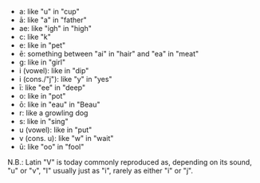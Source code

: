 - a: like "u" in "cup"
- ā: like "a" in "father"
- ae: like "igh" in "high"
- c: like "k"
- e: like in "pet"
- ē: something between "ai" in "hair" and "ea" in "meat"
- g: like in "girl"
- i (vowel): like in "dip"
- i (cons./"j"): like "y" in "yes"
- ī: like "ee" in "deep"
- o: like in "pot"
- ō: like in "eau" in "Beau"
- r: like a growling dog
- s: like in "sing"
- u (vowel): like in "put"
- v (cons. u): like "w" in "wait"
- ū: like "oo" in "fool"

N.B.: Latin "V" is today commonly reproduced as, depending on its sound, "u" or "v", "I" usually just as "i", rarely as either "i" or "j".